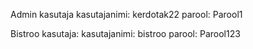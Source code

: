 Admin kasutaja
kasutajanimi: kerdotak22
parool: Parool1

Bistroo kasutaja:
kasutajanimi: bistroo
parool: Parool123
